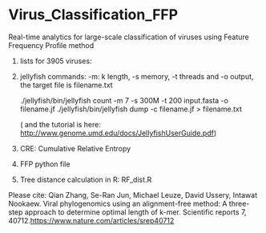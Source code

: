 # Virus_Classification_FFP
Real-time analytics for large-scale classification of viruses using Feature Frequency Profile method

1. lists for 3905 viruses:

2. jellyfish commands: -m: k length, -s memory, -t threads and -o output, the target file is filename.txt
     
    ./jellyfish/bin/jellyfish count -m 7 -s 300M -t 200 input.fasta -o filename.jf
    ./jellyfish/bin/jellyfish dump -c filename.jf > filename.txt

    ( and the tutorial is here: http://www.genome.umd.edu/docs/JellyfishUserGuide.pdf) 
3. CRE: Cumulative Relative Entropy
4. FFP python file
5. Tree distance calculation in R: RF_dist.R

Please cite: Qian Zhang, Se-Ran Jun, Michael Leuze, David Ussery, Intawat Nookaew. Viral phylogenomics using an alignment-free method: A three-step approach to determine optimal length of k-mer. Scientific reports 7, 40712.https://www.nature.com/articles/srep40712  
